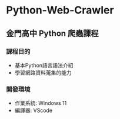 # Python-Web-Crawler

## 金門高中 Python 爬蟲課程

### 課程目的
- 基本Python語言語法介紹
- 學習網路資料蒐集的能力

### 開發環境
- 作業系統: Windows 11
- 編譯器: VScode
